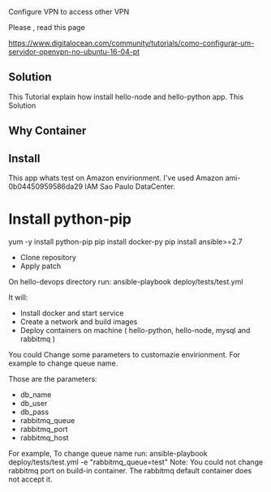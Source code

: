 Configure VPN to access other VPN

Please , read this page

https://www.digitalocean.com/community/tutorials/como-configurar-um-servidor-openvpn-no-ubuntu-16-04-pt


## Solution
This Tutorial explain how install hello-node and hello-python app. This Solution 

## Why Container 

## Install

This app whats test on  Amazon envirionment. I've used Amazon  ami-0b04450959586da29 IAM     Sao Paulo DataCenter.


# Install python-pip
yum -y install python-pip
pip install docker-py
pip install ansible>=2.7

*  Clone repository
*  Apply patch

On  hello-devops directory run:
ansible-playbook deploy/tests/test.yml

It will: 
* Install docker and start service
* Create a network and build images
* Deploy containers on machine ( hello-python, hello-node, mysql and rabbitmq ) 

You could Change some parameters to customazie envirionment. For example  to change queue name. 

Those are the  parameters:
* db_name
* db_user
* db_pass
* rabbitmq_queue
* rabbitmq_port 
* rabbitmq_host

For example, To change queue name run:
ansible-playbook deploy/tests/test.yml -e "rabbitmq_queue=test"
Note: You could not change rabbitmq port on build-in container. The rabbitmq default container does not accept it.
